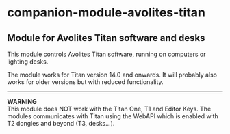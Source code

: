 # companion-module-avolites-titan

## Module for Avolites Titan software and desks

This module controls Avolites Titan software, running on computers or lighting desks.

The module works for Titan version 14.0 and onwards. It will probably also works for older versions but with reduced functionality.

---

**WARNING**  
This module does NOT work with the Titan One, T1 and Editor Keys.
The modules communicates with Titan using the WebAPI which is enabled with T2 dongles and beyond (T3, desks...).
